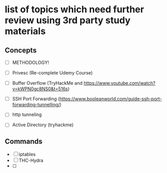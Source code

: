 # list of topics which need further review using 3rd party study materials



## Concepts
- [ ] METHODOLOGY! 
- [ ] Privesc (Re-complete Udemy Course)
- [ ] Buffer Overflow (TryHackMe and https://www.youtube.com/watch?v=kWPN0gc8NS0&t=516s)
- [ ] SSH Port Forwarding (https://www.booleanworld.com/guide-ssh-port-forwarding-tunnelling/)
- [ ] http tunneling
- [ ] Active Directory (tryhackme)


## Commands
- [ ]  iptables
- [ ] THC-Hydra
- [ ] 